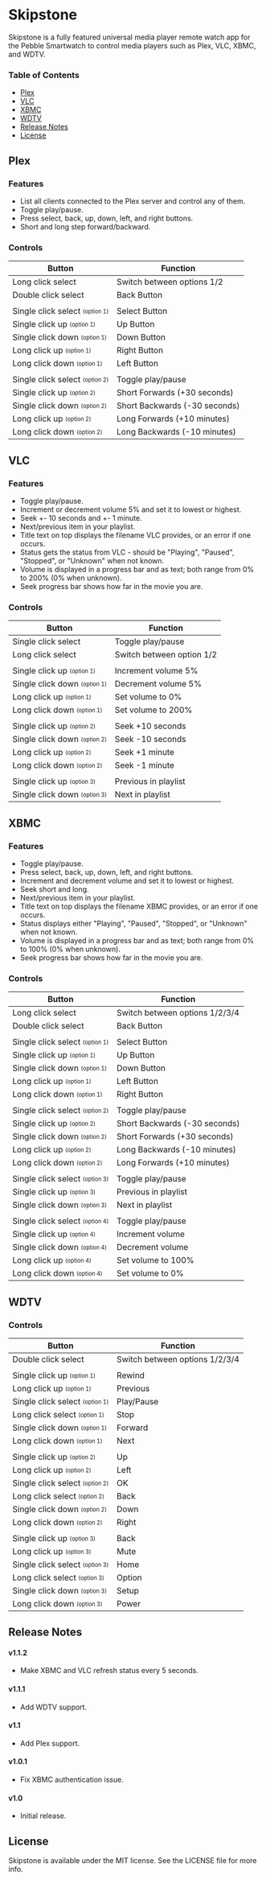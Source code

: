 # Skipstone

Skipstone is a fully featured universal media player remote watch app for the Pebble Smartwatch to control media players such as Plex, VLC, XBMC, and WDTV.

### Table of Contents
* [Plex](#plex)
* [VLC](#vlc)
* [XBMC](#xbmc)
* [WDTV](#wdtv)
* [Release Notes](#release-notes)
* [License](#license)

## Plex

### Features

* List all clients connected to the Plex server and control any of them.
* Toggle play/pause.
* Press select, back, up, down, left, and right buttons.
* Short and long step forward/backward.

### Controls

| Button                                               | Function                      |
| ---------------------------------------------------- | ----------------------------- |
| Long click select                                    | Switch between options 1/2    |
| Double click select                                  | Back Button                   |
|                                                      |                               |
| Single click select <sub><sup>(option 1)</sup></sub> | Select Button                 |
| Single click up <sub><sup>(option 1)</sup></sub>     | Up Button                     |
| Single click down <sub><sup>(option 1)</sup></sub>   | Down Button                   |
| Long click up <sub><sup>(option 1)</sup></sub>       | Right Button                  |
| Long click down <sub><sup>(option 1)</sup></sub>     | Left Button                   |
|                                                      |                               |
| Single click select <sub><sup>(option 2)</sup></sub> | Toggle play/pause             |
| Single click up <sub><sup>(option 2)</sup></sub>     | Short Forwards (+30 seconds)  |
| Single click down <sub><sup>(option 2)</sup></sub>   | Short Backwards (-30 seconds) |
| Long click up <sub><sup>(option 2)</sup></sub>       | Long Forwards (+10 minutes)   |
| Long click down <sub><sup>(option 2)</sup></sub>     | Long Backwards (-10 minutes)  |

## VLC

### Features

* Toggle play/pause.
* Increment or decrement volume 5% and set it to lowest or highest.
* Seek +- 10 seconds and +- 1 minute.
* Next/previous item in your playlist.
* Title text on top displays the filename VLC provides, or an error if one occurs.
* Status gets the status from VLC - should be "Playing", "Paused", "Stopped", or "Unknown" when not known.
* Volume is displayed in a progress bar and as text; both range from 0% to 200% (0% when unknown).
* Seek progress bar shows how far in the movie you are.

### Controls

| Button                                             | Function                  |
| -------------------------------------------------- | ------------------------- |
| Single click select                                | Toggle play/pause         |
| Long click select                                  | Switch between option 1/2 |
|                                                    |                           |
| Single click up <sub><sup>(option 1)</sup></sub>   | Increment volume 5%       |
| Single click down <sub><sup>(option 1)</sup></sub> | Decrement volume 5%       |
| Long click up <sub><sup>(option 1)</sup></sub>     | Set volume to 0%          |
| Long click down <sub><sup>(option 1)</sup></sub>   | Set volume to 200%        |
|                                                    |                           |
| Single click up <sub><sup>(option 2)</sup></sub>   | Seek +10 seconds          |
| Single click down <sub><sup>(option 2)</sup></sub> | Seek -10 seconds          |
| Long click up <sub><sup>(option 2)</sup></sub>     | Seek +1 minute            |
| Long click down <sub><sup>(option 2)</sup></sub>   | Seek -1 minute            |
|                                                    |                           |
| Single click up <sub><sup>(option 3)</sup></sub>   | Previous in playlist      |
| Single click down <sub><sup>(option 3)</sup></sub> | Next in playlist          |

## XBMC

### Features

* Toggle play/pause.
* Press select, back, up, down, left, and right buttons.
* Increment and decrement volume and set it to lowest or highest.
* Seek short and long.
* Next/previous item in your playlist.
* Title text on top displays the filename XBMC provides, or an error if one occurs.
* Status displays either "Playing", "Paused", "Stopped", or "Unknown" when not known.
* Volume is displayed in a progress bar and as text; both range from 0% to 100% (0% when unknown).
* Seek progress bar shows how far in the movie you are.

### Controls

| Button                                               | Function                       |
| ---------------------------------------------------- | ------------------------------ |
| Long click select                                    | Switch between options 1/2/3/4 |
| Double click select                                  | Back Button                    |
|                                                      |                                |
| Single click select <sub><sup>(option 1)</sup></sub> | Select Button                  |
| Single click up <sub><sup>(option 1)</sup></sub>     | Up Button                      |
| Single click down <sub><sup>(option 1)</sup></sub>   | Down Button                    |
| Long click up <sub><sup>(option 1)</sup></sub>       | Left Button                    |
| Long click down <sub><sup>(option 1)</sup></sub>     | Right Button                   |
|                                                      |                                |
| Single click select <sub><sup>(option 2)</sup></sub> | Toggle play/pause              |
| Single click up <sub><sup>(option 2)</sup></sub>     | Short Backwards (-30 seconds)  |
| Single click down <sub><sup>(option 2)</sup></sub>   | Short Forwards (+30 seconds)   |
| Long click up <sub><sup>(option 2)</sup></sub>       | Long Backwards (-10 minutes)   |
| Long click down <sub><sup>(option 2)</sup></sub>     | Long Forwards (+10 minutes)    |
|                                                      |                                |
| Single click select <sub><sup>(option 3)</sup></sub> | Toggle play/pause              |
| Single click up <sub><sup>(option 3)</sup></sub>     | Previous in playlist           |
| Single click down <sub><sup>(option 3)</sup></sub>   | Next in playlist               |
|                                                      |                                |
| Single click select <sub><sup>(option 4)</sup></sub> | Toggle play/pause              |
| Single click up <sub><sup>(option 4)</sup></sub>     | Increment volume               |
| Single click down <sub><sup>(option 4)</sup></sub>   | Decrement volume               |
| Long click up <sub><sup>(option 4)</sup></sub>       | Set volume to 100%             |
| Long click down <sub><sup>(option 4)</sup></sub>     | Set volume to 0%               |

## WDTV

### Controls

| Button                                               | Function                       |
| ---------------------------------------------------- | ------------------------------ |
| Double click select                                  | Switch between options 1/2/3/4 |
|                                                      |                                |
| Single click up <sub><sup>(option 1)</sup></sub>     | Rewind                         |
| Long click up <sub><sup>(option 1)</sup></sub>       | Previous                       |
| Single click select <sub><sup>(option 1)</sup></sub> | Play/Pause                     |
| Long click select <sub><sup>(option 1)</sup></sub>   | Stop                           |
| Single click down <sub><sup>(option 1)</sup></sub>   | Forward                        |
| Long click down <sub><sup>(option 1)</sup></sub>     | Next                           |
|                                                      |                                |
| Single click up <sub><sup>(option 2)</sup></sub>     | Up                             |
| Long click up <sub><sup>(option 2)</sup></sub>       | Left                           |
| Single click select <sub><sup>(option 2)</sup></sub> | OK                             |
| Long click select <sub><sup>(option 2)</sup></sub>   | Back                           |
| Single click down <sub><sup>(option 2)</sup></sub>   | Down                           |
| Long click down <sub><sup>(option 2)</sup></sub>     | Right                          |
|                                                      |                                |
| Single click up <sub><sup>(option 3)</sup></sub>     | Back                           |
| Long click up <sub><sup>(option 3)</sup></sub>       | Mute                           |
| Single click select <sub><sup>(option 3)</sup></sub> | Home                           |
| Long click select <sub><sup>(option 3)</sup></sub>   | Option                         |
| Single click down <sub><sup>(option 3)</sup></sub>   | Setup                          |
| Long click down <sub><sup>(option 3)</sup></sub>     | Power                          |

## Release Notes

#### v1.1.2

* Make XBMC and VLC refresh status every 5 seconds.

#### v1.1.1

* Add WDTV support.

#### v1.1

* Add Plex support.

#### v1.0.1

* Fix XBMC authentication issue.

#### v1.0

* Initial release.

## License

Skipstone is available under the MIT license. See the LICENSE file for more info.
